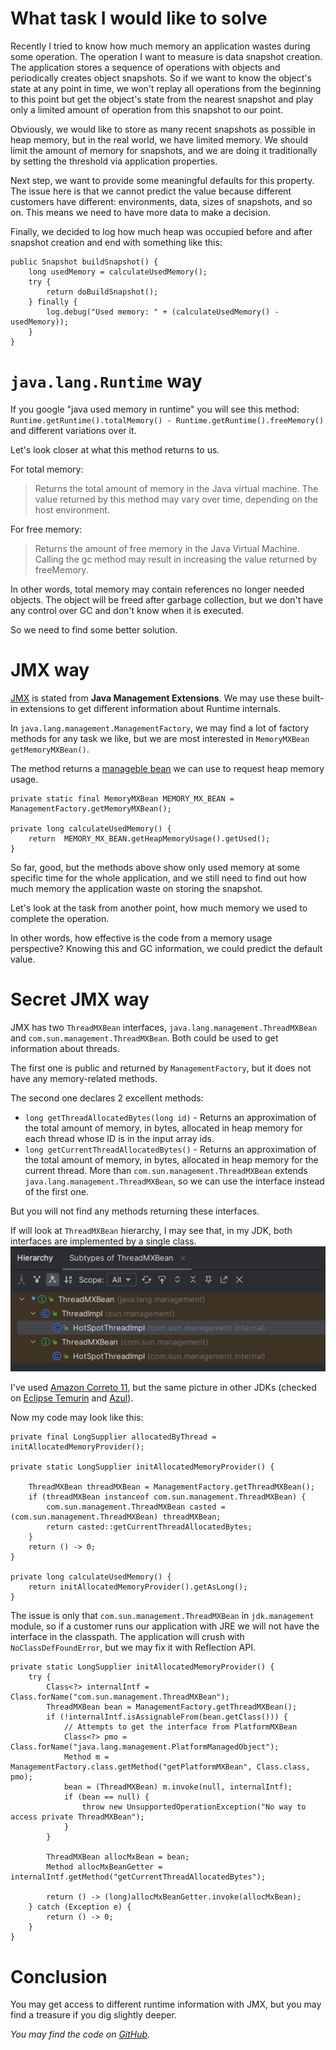 # What task I would like to solve

Recently I tried to know how much memory an application wastes during some operation.
The operation I want to measure is data snapshot creation.
The application stores a sequence of operations with objects and periodically creates object snapshots. 
So if we want to know the object's state at any point in time, we won't replay all operations from the beginning to this point but get the object's state from the nearest snapshot and play only a limited amount of operation from this snapshot to our point.

Obviously, we would like to store as many recent snapshots as possible in heap memory, but in the real world, we have limited memory. We should limit the amount of memory for snapshots, and we are doing it traditionally by setting the threshold via application properties.

Next step, we want to provide some meaningful defaults for this property. 
The issue here is that we cannot predict the value because different customers have different: environments, data, sizes of snapshots, and so on. 
This means we need to have more data to make a decision.

Finally, we decided to log how much heap was occupied before and after snapshot creation and end with something like this:

```
public Snapshot buildSnapshot() {
	long usedMemory = calculateUsedMemory();
	try {
		return doBuildSnapshot();
	} finally {
		log.debug("Used memory: " + (calculateUsedMemory() - usedMemory));
	}
}
```

# `java.lang.Runtime` way

If you google "java used memory in runtime" you will see this method: `Runtime.getRuntime().totalMemory() - Runtime.getRuntime().freeMemory()` and different variations over it.

Let's look closer at what this method returns to us.

For total memory:
> Returns the total amount of memory in the Java virtual machine. The value returned by this method may vary over time, depending on the host environment.

For free memory:
> Returns the amount of free memory in the Java Virtual Machine. Calling the gc method may result in increasing the value returned by freeMemory.

In other words, total memory may contain references no longer needed objects. The object will be freed after garbage collection, but we don't have any control over GC and don't know when it is executed.

So we need to find some better solution.

# JMX way

[JMX](https://www.oracle.com/java/technologies/javase/docs-jmx-jsp.html) is stated from **Java Management Extensions**.  We may use these built-in extensions to get different information about Runtime internals. 

In `java.lang.management.ManagementFactory`, we may find a lot of factory methods for any task we like, but we are most interested in `MemoryMXBean getMemoryMXBean()`.

The method returns a [manageble bean](https://docs.oracle.com/javase/tutorial/jmx/mbeans/index.html)  we can use to request heap memory usage.

```
private static final MemoryMXBean MEMORY_MX_BEAN = ManagementFactory.getMemoryMXBean();

private long calculateUsedMemory() {
	return  MEMORY_MX_BEAN.getHeapMemoryUsage().getUsed();
}
```

So far, good, but the methods above show only used memory at some specific time for the whole application, and we still need to find out how much memory the application waste on storing the snapshot.

Let's look at the task from another point, how much memory we used to complete the operation.

In other words, how effective is the code from a memory usage perspective?
Knowing this and GC information, we could predict the default value.

# Secret JMX way

JMX has two `ThreadMXBean` interfaces, `java.lang.management.ThreadMXBean` and `com.sun.management.ThreadMXBean`.
Both could be used to get information about threads.

The first one is public and returned by `ManagementFactory`, but it does not have any memory-related methods.

The second one declares 2 excellent methods:
 - `long getThreadAllocatedBytes(long id)` - Returns an approximation of the total amount of memory, in bytes, allocated in heap memory for each thread whose ID is in the input array ids.
 - `long getCurrentThreadAllocatedBytes()` - Returns an approximation of the total amount of memory, in bytes, allocated in heap memory for the current thread.
More than `com.sun.management.ThreadMXBean` extends `java.lang.management.ThreadMXBean`, so we can use the interface instead of the first one.  

But you will not find any methods returning these interfaces.

If will look at `ThreadMXBean` hierarchy, I may see that, in my JDK, both interfaces are implemented by a single class. 
![ThreadMxBean hierarchy](/assets/img/posts/2023-02-08-3-ways-to-know-used-memory/threadmxbean-hierarchy.png)

I've used [Amazon Correto 11](https://docs.aws.amazon.com/corretto/latest/corretto-11-ug/downloads-list.html), but the same picture in other JDKs (checked on [Eclipse Temurin](https://adoptium.net/temurin/releases/?version=11) and [Azul](https://www.azul.com/downloads/?version=java-11-lts&package=jdk)). 

Now my code may look like this:
```
private final LongSupplier allocatedByThread = initAllocatedMemoryProvider(); 

private static LongSupplier initAllocatedMemoryProvider() {  
  
    ThreadMXBean threadMXBean = ManagementFactory.getThreadMXBean();  
    if (threadMXBean instanceof com.sun.management.ThreadMXBean) {  
        com.sun.management.ThreadMXBean casted = (com.sun.management.ThreadMXBean) threadMXBean;  
        return casted::getCurrentThreadAllocatedBytes;  
    }  
    return () -> 0;  
}

private long calculateUsedMemory() {
	return initAllocatedMemoryProvider().getAsLong();
}
```

The issue is only that `com.sun.management.ThreadMXBean` in `jdk.management` module, so if a customer runs our application with JRE we will not have the interface in the classpath. The application will crush with `NoClassDefFoundError`, but we may fix it with Reflection API.

```
private static LongSupplier initAllocatedMemoryProvider() {  
	try {  
	    Class<?> internalIntf = Class.forName("com.sun.management.ThreadMXBean");  
	    ThreadMXBean bean = ManagementFactory.getThreadMXBean();  
	    if (!internalIntf.isAssignableFrom(bean.getClass())) {  
            // Attempts to get the interface from PlatformMXBean
	        Class<?> pmo = Class.forName("java.lang.management.PlatformManagedObject");  
	        Method m = ManagementFactory.class.getMethod("getPlatformMXBean", Class.class, pmo);  
	        bean = (ThreadMXBean) m.invoke(null, internalIntf);  
	        if (bean == null) {  
	            throw new UnsupportedOperationException("No way to access private ThreadMXBean");  
	        }  
	    }  
	  
	    ThreadMXBean allocMxBean = bean;  
	    Method allocMxBeanGetter = internalIntf.getMethod("getCurrentThreadAllocatedBytes");  
	  
	    return () -> (long)allocMxBeanGetter.invoke(allocMxBean);
	} catch (Exception e) {  
	    return () -> 0;  
	} 
}
```


# Conclusion

You may get access to different runtime information with JMX, but you may find a treasure if you dig slightly deeper.

_You may find the code on [GitHub](https://github.com/vbochenin/code.vbochenin.github.io/tree/main/memory-usage)._


